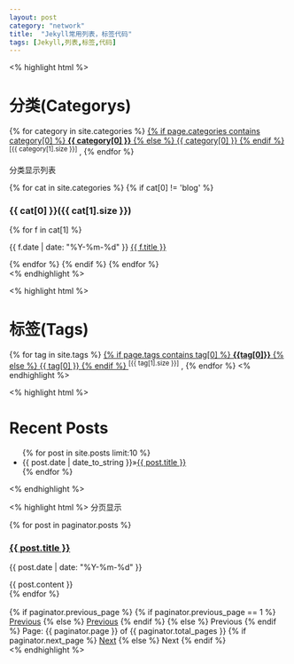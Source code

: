```yaml
---
layout: post
category: "network"
title:  "Jekyll常用列表，标签代码"
tags: [Jekyll,列表,标签,代码]
---
```

<% highlight html %>
<h1>分类(Categorys)</h1>
	{% for category in site.categories %}
				<a href="/categories.html#{{ category[0] }}">
				{% if page.categories contains category[0] %}
				<b>{{ category[0] }}</b>
				{% else %}
					{{ category[0] }}
				{% endif %}
				</a>
				<sup>[{{ category[1].size }}]</sup>
			, 
	{% endfor %}

分类显示列表
<div id="home">
	{% for cat in site.categories %}
	{% if cat[0] != 'blog' %}
	<a name="{{ cat[0] }}"><h3>{{ cat[0] }}({{ cat[1].size }})</h3></a>
		{% for f in cat[1] %}
		 <p>{{ f.date | date: "%Y-%m-%d" }} <a href="{{ f.url }}">{{ f.title }}</a></p>
		{% endfor %}
	{% endif %}
	{% endfor %}
</div>
<% endhighlight %>

<% highlight html %>
<h1>标签(Tags)</h1>		
	{% for tag in site.tags %}
				<a href="/tags.html#{{ tag[0] }}">
				{% if page.tags contains tag[0] %}
					<b>{{tag[0]}}</b>
				{% else %}
					{{ tag[0] }}
				{% endif %}
				</a>
				<sup>[{{ tag[1].size }}]</sup>
			,
	{% endfor %}
<% endhighlight %>

<% highlight html %>
<h1>Recent Posts</h1>
  <ul class="posts">
    {% for post in site.posts limit:10 %}
    <li><span>{{ post.date | date_to_string }}</span>&raquo;<a href="{{ post.url }}">{{ post.title }}</a></li>
    {% endfor %}
</ul>
<% endhighlight %>

<% highlight html %>
分页显示
<!-- This loops through the paginated posts -->
{% for post in paginator.posts %}
  <h3><a href="{{ post.url }}">{{ post.title }}</a></h3>
  <p class="author">
    <span class="date">{{ post.date | date: "%Y-%m-%d" }}</span>
  </p>
  <div class="content">
    {{ post.content }}
  </div>
{% endfor %}
<div style="height:16px"></div>

<!-- Pagination links -->
<div class="pagination">
  {% if paginator.previous_page %}
    {% if paginator.previous_page == 1 %}
        <a href="/" class="previous">Previous</a>
      {% else %}
        <a href="/page{{ paginator.previous_page }}" class="previous">Previous</a>
    {% endif %}
  {% else %}
    <span class="previous">Previous</span>
  {% endif %}
  <span class="page_number ">Page: {{ paginator.page }} of {{ paginator.total_pages }}</span>
  {% if paginator.next_page %}
    <a href="/page{{ paginator.next_page }}" class="next">Next</a>
  {% else %}
    <span class="next ">Next</span>
  {% endif %}
</div>
<% endhighlight %>